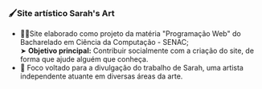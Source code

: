 ### 🖌️Site artístico Sarah's Art

- 👩‍💻Site elaborado como projeto da matéria "Programação Web" do Bacharelado em Ciência da Computação - SENAC;\
➤ **Objetivo principal:** Contribuir socialmente com a criação do site, de forma que ajude alguém que conheça.
- 🎨 Foco voltado para a divulgação do trabalho de Sarah, uma artista independente atuante em diversas áreas da arte.
